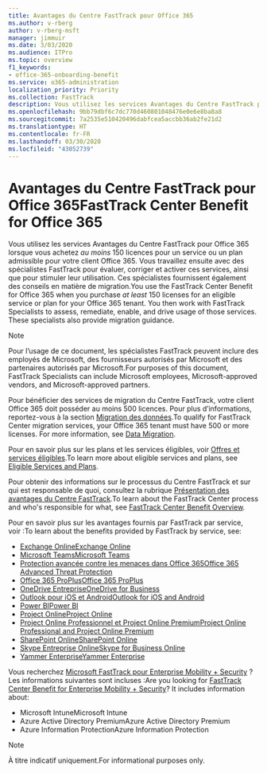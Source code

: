 ```yaml
---
title: Avantages du Centre FastTrack pour Office 365
ms.author: v-rberg
author: v-rberg-msft
manager: jimmuir
ms.date: 3/03/2020
ms.audience: ITPro
ms.topic: overview
f1_keywords:
- office-365-onboarding-benefit
ms.service: o365-administration
localization_priority: Priority
ms.collection: FastTrack
description: Vous utilisez les services Avantages du Centre FastTrack pour Office 365 lorsque vous achetez au moins 150 licences pour un service ou un plan admissible pour votre client Office 365. Vous travaillez ensuite avec des spécialistes FastTrack pour évaluer, corriger et activer ces services, ainsi que pour stimuler leur utilisation. Ces spécialistes fournissent également des conseils en matière de migration.
ms.openlocfilehash: 9bb79dbf6c7dc770d460801048476e0e6e8ba8a8
ms.sourcegitcommit: 7a2535e510420496dabfcea5accbb36ab2fe21d2
ms.translationtype: HT
ms.contentlocale: fr-FR
ms.lasthandoff: 03/30/2020
ms.locfileid: "43052739"
---
```

# <a name="fasttrack-center-benefit-for-office-365"></a><span data-ttu-id="dceba-105">Avantages du Centre FastTrack pour Office 365</span><span class="sxs-lookup"><span data-stu-id="dceba-105">FastTrack Center Benefit for Office 365</span></span>

<span data-ttu-id="dceba-p102">Vous utilisez les services Avantages du Centre FastTrack pour Office 365 lorsque vous achetez *au moins* 150 licences pour un service ou un plan admissible pour votre client Office 365. Vous travaillez ensuite avec des spécialistes FastTrack pour évaluer, corriger et activer ces services, ainsi que pour stimuler leur utilisation. Ces spécialistes fournissent également des conseils en matière de migration.</span><span class="sxs-lookup"><span data-stu-id="dceba-p102">You use the FastTrack Center Benefit for Office 365 when you purchase  *at least*  150 licenses for an eligible service or plan for your Office 365 tenant. You then work with FastTrack Specialists to assess, remediate, enable, and drive usage of those services. These specialists also provide migration guidance.</span></span> 
  
> [!NOTE]
> <span data-ttu-id="dceba-109">Pour l’usage de ce document, les spécialistes FastTrack peuvent inclure des employés de Microsoft, des fournisseurs autorisés par Microsoft et des partenaires autorisés par Microsoft.</span><span class="sxs-lookup"><span data-stu-id="dceba-109">For purposes of this document, FastTrack Specialists can include Microsoft employees, Microsoft-approved vendors, and Microsoft-approved partners.</span></span> 
  
<span data-ttu-id="dceba-p103">Pour bénéficier des services de migration du Centre FastTrack, votre client Office 365 doit posséder au moins 500 licences. Pour plus d’informations, reportez-vous à la section [Migration des données](O365-data-migration.md).</span><span class="sxs-lookup"><span data-stu-id="dceba-p103">To qualify for FastTrack Center migration services, your Office 365 tenant must have 500 or more licenses. For more information, see [Data Migration](O365-data-migration.md).</span></span>
  
<span data-ttu-id="dceba-112">Pour en savoir plus sur les plans et les services éligibles, voir [Offres et services éligibles](M365-eligible-services-and-plans.md).</span><span class="sxs-lookup"><span data-stu-id="dceba-112">To learn more about eligible services and plans, see [Eligible Services and Plans](M365-eligible-services-and-plans.md).</span></span>
  
<span data-ttu-id="dceba-113">Pour obtenir des informations sur le processus du Centre FastTrack et sur qui est responsable de quoi, consultez la rubrique [Présentation des avantages du Centre FastTrack](O365-fasttrack-benefit-overview.md).</span><span class="sxs-lookup"><span data-stu-id="dceba-113">To learn about the FastTrack Center process and who's responsible for what, see [FastTrack Center Benefit Overview](O365-fasttrack-benefit-overview.md).</span></span>

<span data-ttu-id="dceba-114">Pour en savoir plus sur les avantages fournis par FastTrack par service, voir :</span><span class="sxs-lookup"><span data-stu-id="dceba-114">To learn about the benefits provided by FastTrack by service, see:</span></span>

- [<span data-ttu-id="dceba-115">Exchange Online</span><span class="sxs-lookup"><span data-stu-id="dceba-115">Exchange Online</span></span>](O365-fasttrack-responsibilities.md#exchange-online)
- [<span data-ttu-id="dceba-116">Microsoft Teams</span><span class="sxs-lookup"><span data-stu-id="dceba-116">Microsoft Teams</span></span>](O365-fasttrack-responsibilities.md#microsoft-teams)
- [<span data-ttu-id="dceba-117">Protection avancée contre les menaces dans Office 365</span><span class="sxs-lookup"><span data-stu-id="dceba-117">Office 365 Advanced Threat Protection</span></span>](O365-fasttrack-responsibilities.md#office-365-advanced-threat-protection)
- [<span data-ttu-id="dceba-118">Office 365 ProPlus</span><span class="sxs-lookup"><span data-stu-id="dceba-118">Office 365 ProPlus</span></span>](O365-fasttrack-responsibilities.md#office-365-proplus)
- [<span data-ttu-id="dceba-119">OneDrive Entreprise</span><span class="sxs-lookup"><span data-stu-id="dceba-119">OneDrive for Business</span></span>](O365-fasttrack-responsibilities.md#onedrive-for-business)
- [<span data-ttu-id="dceba-120">Outlook pour iOS et Android</span><span class="sxs-lookup"><span data-stu-id="dceba-120">Outlook for iOS and Android</span></span>](O365-fasttrack-responsibilities.md#outlook-for-ios-and-android)
- [<span data-ttu-id="dceba-121">Power BI</span><span class="sxs-lookup"><span data-stu-id="dceba-121">Power BI</span></span>](O365-fasttrack-responsibilities.md#power-bi)
- [<span data-ttu-id="dceba-122">Project Online</span><span class="sxs-lookup"><span data-stu-id="dceba-122">Project Online</span></span>](O365-fasttrack-responsibilities.md#project-online)
- [<span data-ttu-id="dceba-123">Project Online Professionnel et Project Online Premium</span><span class="sxs-lookup"><span data-stu-id="dceba-123">Project Online Professional and Project Online Premium</span></span>](O365-fasttrack-responsibilities.md#project-online-professional-and-project-online-premium)
- [<span data-ttu-id="dceba-124">SharePoint Online</span><span class="sxs-lookup"><span data-stu-id="dceba-124">SharePoint Online</span></span>](O365-fasttrack-responsibilities.md#sharepoint-online)
- [<span data-ttu-id="dceba-125">Skype Entreprise Online</span><span class="sxs-lookup"><span data-stu-id="dceba-125">Skype for Business Online</span></span>](O365-fasttrack-responsibilities.md#skype-for-business-online)
- [<span data-ttu-id="dceba-126">Yammer Enterprise</span><span class="sxs-lookup"><span data-stu-id="dceba-126">Yammer Enterprise</span></span>](O365-fasttrack-responsibilities.md#yammer-enterprise)
  
<span data-ttu-id="dceba-p104">Vous recherchez [Microsoft FastTrack pour Enterprise Mobility + Security](EMS-fasttrack-benefit-for-EMS.md) ? Les informations suivantes sont incluses :</span><span class="sxs-lookup"><span data-stu-id="dceba-p104">Are you looking for [FastTrack Center Benefit for Enterprise Mobility + Security](EMS-fasttrack-benefit-for-EMS.md)? It includes information about:</span></span>
  
- <span data-ttu-id="dceba-129">Microsoft Intune</span><span class="sxs-lookup"><span data-stu-id="dceba-129">Microsoft Intune</span></span>    
- <span data-ttu-id="dceba-130">Azure Active Directory Premium</span><span class="sxs-lookup"><span data-stu-id="dceba-130">Azure Active Directory Premium</span></span> 
- <span data-ttu-id="dceba-131">Azure Information Protection</span><span class="sxs-lookup"><span data-stu-id="dceba-131">Azure Information Protection</span></span>
    
> [!NOTE]
> <span data-ttu-id="dceba-132">À titre indicatif uniquement.</span><span class="sxs-lookup"><span data-stu-id="dceba-132">For informational purposes only.</span></span> 

